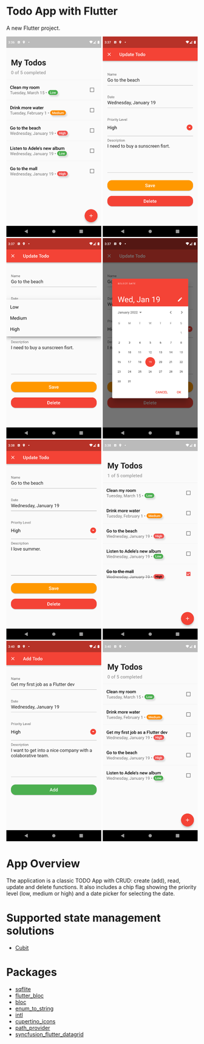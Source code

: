 # Todo App with Flutter

A new Flutter project.

<p float="left">
  <img src="web/icons/todo_1.png" width="250" />
  <img src="web/icons/todo_2.png" width="250" />
  <img src="web/icons/todo_3.png" width="250" />
  <img src="web/icons/todo_4.png" width="250" />
  <img src="web/icons/todo_5.png" width="250" />
  <img src="web/icons/todo_6.png" width="250" />
  <img src="web/icons/todo_7.png" width="250" />
  <img src="web/icons/todo_8.png" width="250" />

# App Overview
  
The application is a classic TODO App with CRUD: create (add),  read, update and delete functions.
It also includes a chip flag showing the priority level (low, medium or high) and a date picker for selecting
the date.

# Supported state management solutions
  
- [Cubit](https://pub.dev/packages/flutter_bloc)
  
# Packages 

- [sqflite](https://pub.dev/packages/sqflite)
- [flutter_bloc](https://pub.dev/packages/flutter_bloc)
- [bloc](https://pub.dev/packages/bloc)
- [enum_to_string](https://pub.dev/packages/enum_to_string)
- [intl](https://pub.dev/packages/intl)
- [cupertino_icons](https://pub.dev/packages/cupertino_icons)
- [path_provider](https://pub.dev/packages/path_provider)
- [syncfusion_flutter_datagrid](https://pub.dev/packages/syncfusion_flutter_datagrid)



